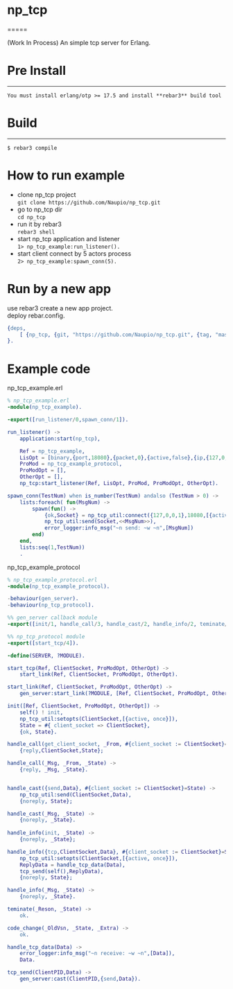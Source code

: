 # np_tcp
=====

(Work In Process) An simple tcp server for Erlang.

# Pre Install
-----
    You must install erlang/otp >= 17.5 and install **rebar3** build tool  

# Build
-----

    $ rebar3 compile



# How to run example
- clone np_tcp project  
`git clone https://github.com/Naupio/np_tcp.git`  
- go to np_tcp dir   
`cd np_tcp`  
- run it by rebar3  
`rebar3 shell`
- start np_tcp application and listener  
`1> np_tcp_example:run_listener().`  
- start client connect by 5 actors process  
`2> np_tcp_example:spawn_conn(5).`  

# Run by a new app
use rebar3 create a new app project.  
deploy rebar.config.  
```erlang
{deps, 
    [ {np_tcp, {git, "https://github.com/Naupio/np_tcp.git", {tag, "master"}}}]
}.
```

# Example code

np_tcp_example.erl

```erlang
% np_tcp_example.erl
-module(np_tcp_example).

-export([run_listener/0,spawn_conn/1]).

run_listener() ->
    application:start(np_tcp),

    Ref = np_tcp_example,
    LisOpt = [binary,{port,18080},{packet,0},{active,false},{ip,{127,0,0,1}}],
    ProMod = np_tcp_example_protocol,
    ProModOpt = [],
    OtherOpt = [],
    np_tcp:start_listener(Ref, LisOpt, ProMod, ProModOpt, OtherOpt).

spawn_conn(TestNum) when is_number(TestNum) andalso (TestNum > 0) ->
    lists:foreach( fun(MsgNum) ->
        spawn(fun() ->
            {ok,Socket} = np_tcp_util:connect({127,0,0,1},18080,[{active,true}]),
            np_tcp_util:send(Socket,<<MsgNum>>),
            error_logger:info_msg("~n send: ~w ~n",[MsgNum])
        end)
    end,
    lists:seq(1,TestNum))
    .
```

np_tcp_example_protocol

```erlang
% np_tcp_example_protocol.erl
-module(np_tcp_example_protocol).

-behaviour(gen_server).
-behaviour(np_tcp_protocol).

%% gen_server callback module
-export([init/1, handle_call/3, handle_cast/2, handle_info/2, teminate/2, code_change/3]).

%% np_tcp_protocol module
-export([start_tcp/4]).

-define(SERVER, ?MODULE).

start_tcp(Ref, ClientSocket, ProModOpt, OtherOpt) ->
    start_link(Ref, ClientSocket, ProModOpt, OtherOpt).

start_link(Ref, ClientSocket, ProModOpt, OtherOpt) ->
    gen_server:start_link(?MODULE, [Ref, ClientSocket, ProModOpt, OtherOpt], []).

init([Ref, ClientSocket, ProModOpt, OtherOpt]) ->
    self() ! init,
    np_tcp_util:setopts(ClientSocket,[{active, once}]),
    State = #{ client_socket => ClientSocket},
    {ok, State}.

handle_call(get_client_socket, _From, #{client_socket := ClientSocket}=State) ->
    {reply,ClientSocket,State};

handle_call(_Msg, _From, _State) ->
    {reply, _Msg, _State}.


handle_cast({send,Data}, #{client_socket := ClientSocket}=State) ->
    np_tcp_util:send(ClientSocket,Data),
    {noreply, State};

handle_cast(_Msg, _State) ->
    {noreply, _State}.
    
handle_info(init, _State) ->
    {noreply, _State};

handle_info({tcp,ClientSocket,Data}, #{client_socket := ClientSocket}=State) ->
    np_tcp_util:setopts(ClientSocket,[{active, once}]),
    ReplyData = handle_tcp_data(Data),
    tcp_send(self(),ReplyData),
    {noreply, State};

handle_info(_Msg, _State) ->
    {noreply, _State}.

teminate(_Reson, _State) ->
    ok.

code_change(_OldVsn, _State, _Extra) ->
    ok.

handle_tcp_data(Data) ->
    error_logger:info_msg("~n receive: ~w ~n",[Data]),
    Data.

tcp_send(ClientPID,Data) ->
    gen_server:cast(ClientPID,{send,Data}).
```
